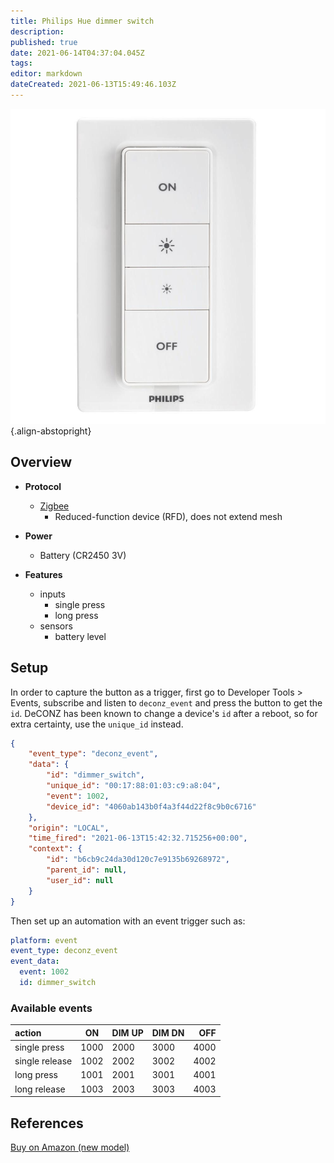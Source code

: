 ```yaml
---
title: Philips Hue dimmer switch
description: 
published: true
date: 2021-06-14T04:37:04.045Z
tags: 
editor: markdown
dateCreated: 2021-06-13T15:49:46.103Z
---
```


![white-philips-dimmers-458141-64_1000.jpg](/IoT/white-philips-dimmers-458141-64_1000.jpg){.align-abstopright}

## Overview

- **Protocol**
  - [Zigbee](https://en.wikipedia.org/wiki/Zigbee)
    - Reduced-function device (RFD), does not extend mesh

- **Power**
  - Battery (CR2450 3V)

- **Features**
  - inputs
    - single press
    - long press
  - sensors
	  - battery level

## Setup

In order to capture the button as a trigger, first go to Developer Tools > Events, subscribe and listen to `deconz_event` and press the button to get the `id`. DeCONZ has been known to change a device's `id` after a reboot, so for extra certainty, use the `unique_id` instead.

```json
{
    "event_type": "deconz_event",
    "data": {
        "id": "dimmer_switch",
        "unique_id": "00:17:88:01:03:c9:a8:04",
        "event": 1002,
        "device_id": "4060ab143b0f4a3f44d22f8c9b0c6716"
    },
    "origin": "LOCAL",
    "time_fired": "2021-06-13T15:42:32.715256+00:00",
    "context": {
        "id": "b6cb9c24da30d120c7e9135b69268972",
        "parent_id": null,
        "user_id": null
    }
}
```

Then set up an automation with an event trigger such as:
```yaml
platform: event
event_type: deconz_event
event_data:
  event: 1002
  id: dimmer_switch
```

### Available events

action | ON | DIM UP | DIM DN | OFF
:-|-|-|-|-:
single press   | 1000 | 2000 | 3000 | 4000
single release | 1002 | 2002 | 3002 | 4002
long press | 1001 | 2001 | 3001 | 4001
long release | 1003 | 2003 | 3003 | 4003

## References
[Buy on Amazon (new model)](https://www.amazon.com/Philips-Hue-Installation-Free-Exclusively-562777/dp/B08W8GLPD5/)

